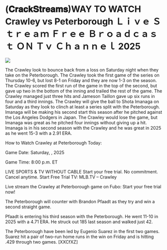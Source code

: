 # (𝐂𝐫𝐚𝐜𝐤𝐒𝐭𝐫𝐞𝐚𝐦𝐬)WAY TO WATCH Crawley vs Peterborough Ｌｉｖｅ Ｓｔｒｅａｍ Ｆｒｅｅ Ｂｒｏａｄｃａｓｔ ＯＮ Ｔｖ Ｃｈａｎｎｅｌ  2025  
  
  
[![](https://i.imgur.com/qSNzIqt.png)](https://movie.rssnews.media/YzpDDvNn.php)  
  
The Crawley look to bounce back from a loss on Saturday night when they take on the Peterborough. The Crawley took the first game of the series on Thursday 10-6, but lost 8-1 on Friday and they are now 1-3 on the season. The Crawley scored the first run of the game in the top of the second, but gave up two in the bottom of the inning and trailed the rest of the game. The Crawley managed just three hits and Jameson Taillon gave up six runs in four and a third innings. The Crawley will give the ball to Shota Imanaga on Saturday as they look to clinch at least a series split with the Peterborough. Imanaga will be making his second start this season after he pitched against the Los Angeles Dodgers in Japan. The Crawley would lose the game, but Imanaga was great as he pitched four innings without giving up a hit. Imanaga is in his second season with the Crawley and he was great in 2025 as he went 15-3 with a 2.91 ERA.

How to Watch Crawley at Peterborough Today:

Game Date: Saturday, , 2025

Game Time: 8:00 p.m. ET

LIVE SPORTS & TV WITHOUT CABLE
Start your free trial. No commitment. Cancel anytime.
Start Free Trial
TV: MLB.TV – Crawley

Live stream the Crawley at Peterborough game on Fubo: Start your free trial now!

The Peterborough will counter with Brandon Pfaadt as they try and win a second straight game.

Pfaadt is entering his third season with the Peterborough. He went 11-10 in 2025 with a 4.71 ERA. He struck out 185 last season and walked just 42.

The Peterborough have been led by Eugenio Suarez in the first two games. Suarez hit a pair of two-run home runs in the win on Friday and is hitting .429 through two games. [XXCfXZ]